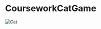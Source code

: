 # CourseworkCatGame

![Cat](https://1.bp.blogspot.com/-9e6MDPAf-Ps/Te6A73o9JdI/AAAAAAAAASw/5sY8eRMGpdE/s1600/catblog1.jpg)
